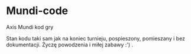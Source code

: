 # Mundi-code
Axis Mundi kod gry

Stan kodu taki sam jak na koniec turnieju, pospieszony, pomieszany i bez dokumentacji.
Życzę powodzenia i miłej zabawy :') .
